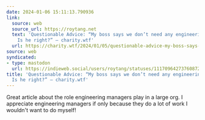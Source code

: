 ```yaml
---
date: 2024-01-06 15:11:13.790936
link:
  source: web
  source_url: https://roytang.net
  text: 'Questionable Advice: “My boss says we don’t need any engineering managers.
    Is he right?” – charity.wtf'
  url: https://charity.wtf/2024/01/05/questionable-advice-my-boss-says-we-dont-need-any-engineering-managers-is-he-right/
source: web
syndicated:
- type: mastodon
  url: https://indieweb.social/users/roytang/statuses/111709642737608722
title: 'Questionable Advice: “My boss says we don’t need any engineering managers.
  Is he right?” – charity.wtf'
---
```


Great article about the role engineering managers play in a large org. I appreciate engineering managers if only because they do a lot of work I wouldn't want to do myself!